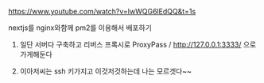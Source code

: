 https://www.youtube.com/watch?v=IwWQG6lEdQQ&t=1s

nextjs를 nginx와함께 pm2를 이용해서 배포하기

1. 일단 서버다 구축하고 리버스 프록시로  ProxyPass          /   http://127.0.0.1:3333/ 으로 가게해둔다

2. 이아저씨는 ssh 키가지고 이것저것하는데 나는 모르겟다~~
